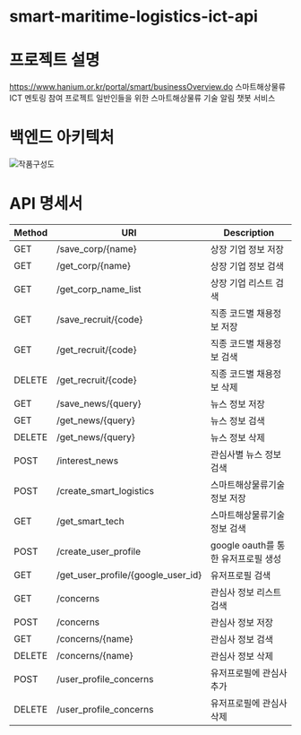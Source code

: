 # smart-maritime-logistics-ict-api

# 프로젝트 설명
https://www.hanium.or.kr/portal/smart/businessOverview.do
스마트해상물류 ICT 멘토링 참여 프로젝트
일반인들을 위한 스마트해상물류 기술 알림 챗봇 서비스

# 백엔드 아키텍처
![작품구성도](https://github.com/YPYP333YPYP/smart-maritime-logistics-ict-api/assets/57821687/38e79e8e-2e31-4ec6-a1f1-fdd74c7f0787)


# API 명세서
|Method|URI|Description|
|------|---|---|
|GET|/save_corp/{name}|상장 기업 정보 저장|
|GET|/get_corp/{name}|상장 기업 정보 검색|
|GET|/get_corp_name_list|상장 기업 리스트 검색|
|GET|/save_recruit/{code}|직종 코드별 채용정보 저장|
|GET|/get_recruit/{code}|직종 코드별 채용정보 검색|
|DELETE|/get_recruit/{code}|직종 코드별 채용정보 삭제|
|GET|/save_news/{query}|뉴스 정보 저장|
|GET|/get_news/{query}|뉴스 정보 검색|
|DELETE|/get_news/{query}|뉴스 정보 삭제|
|POST|/interest_news|관심사별 뉴스 정보 검색|
|POST|/create_smart_logistics|스마트해상물류기술 정보 저장|
|GET|/get_smart_tech|스마트해상물류기술 정보 검색|
|POST|/create_user_profile|google oauth를 통한 유저프로필 생성|
|GET|/get_user_profile/{google_user_id}|유저프로필 검색|
|GET|/concerns|관심사 정보 리스트 검색|
|POST|/concerns|관심사 정보 저장|
|GET|/concerns/{name}|관심사 정보 검색|
|DELETE|/concerns/{name}|관심사 정보 삭제|
|POST|/user_profile_concerns|유저프로필에 관심사 추가|
|DELETE|/user_profile_concerns|유저프로필에 관심사 삭제|

